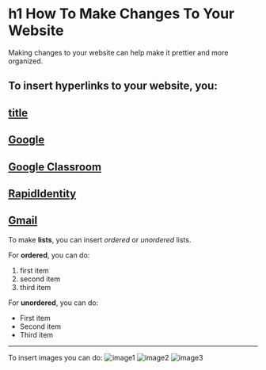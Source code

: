 # h1 How To Make Changes To Your Website

Making changes to your website can help make it prettier and more organized.

To insert **hyperlinks** to your website, you:
---
[title](https://www.example.com)
---
[Google](https://www.google.com)
---
[Google Classroom](https://classroom.google.com)
---
[RapidIdentity](https://my.harmonytx.org/portal/p)
---
[Gmail](https://mail.google.com)
---

To make **lists**, you can insert *ordered* or *unordered* lists.

For **ordered**, you can do:
1. first item
2. second item
3. third item

For **unordered**, you can do:
- First item
- Second item
- Third item

---

To insert images you can do:
![image1](code.jpg)
![image2](githublogo.jpg)
![image3](horse.jpg)
